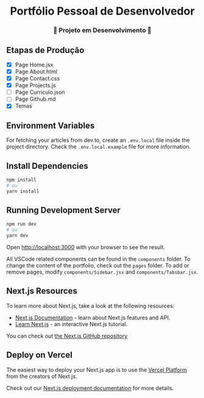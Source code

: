 <h1 align="center">Portfólio Pessoal de Desenvolvedor</h1>

<h3 align="center"> 
	🚧  Projeto em Desenvolvimento  🚧
</h3>

## Etapas de Produção

- [x] Page Home.jsx
- [x] Page About.html
- [x] Page Contact.css
- [X] Page Projects.js
- [ ] Page Curriculo.json
- [ ] Page Github.md
- [x] Temas

## Environment Variables

For fetching your articles from dev.to, create an `.env.local` file inside the project directory. Check the `.env.local.example` file for more information.

## Install Dependencies

```bash
npm install
# ou
yarn install
```

## Running Development Server

```bash
npm run dev
# ou
yarn dev
```

Open [http://localhost:3000](http://localhost:3000) with your browser to see the result.

All VSCode related components can be found in the `components` folder. To change the content of the portfolio, check out the `pages` folder. To add or remove pages, modify `components/Sidebar.jsx` and `components/Tabsbar.jsx`.

## Next.js Resources

To learn more about Next.js, take a look at the following resources:

- [Next.js Documentation](https://nextjs.org/docs) - learn about Next.js features and API.
- [Learn Next.js](https://nextjs.org/learn) - an interactive Next.js tutorial.

You can check out [the Next.js GitHub repository](https://github.com/vercel/next.js/)

## Deploy on Vercel

The easiest way to deploy your Next.js app is to use the [Vercel Platform](https://vercel.com/new?utm_medium=default-template&filter=next.js&utm_source=create-next-app&utm_campaign=create-next-app-readme) from the creators of Next.js.

Check out our [Next.js deployment documentation](https://nextjs.org/docs/deployment) for more details.
